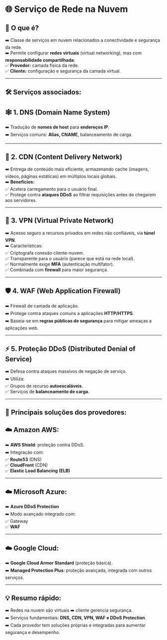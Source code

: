 # 🌐 Serviço de Rede na Nuvem

## 📌 O que é?
➡️ Classe de serviços em nuvem relacionados a conectividade e segurança da rede.  
➡️ Permite configurar **redes virtuais** (virtual networking), mas com **responsabilidade compartilhada**:  
✅ **Provedor:** camada física da rede.  
✅ **Cliente:** configuração e segurança da camada virtual.

---

## 🛠️ Serviços associados:

## 🕸️ 1. DNS (Domain Name System)
➡️ Tradução de **nomes de host** para **endereços IP**.  
➡️ Serviços comuns: **Alias, CNAME**, balanceamento de carga.

---

## 🚀 2. CDN (Content Delivery Network)
➡️ Entrega de conteúdo mais eficiente, armazenando cache (imagens, vídeos, páginas estáticas) em múltiplos locais globais.  
➡️ **Benefícios:**  
✅ Acelera carregamento para o usuário final.  
✅ Protege contra **ataques DDoS** ao filtrar requisições antes de chegarem aos servidores.

---

## 🔐 3. VPN (Virtual Private Network)
➡️ Acesso seguro a recursos privados em redes não confiáveis, via **túnel VPN**.  
➡️ Características:  
✅ Criptografa conexão cliente-nuvem.  
✅ Transparente para o usuário (parece que está na rede local).  
✅ Normalmente exige **MFA** (autenticação multifator).  
✅ Combinada com **firewall** para maior segurança.

---

## 🛡️ 4. WAF (Web Application Firewall)
➡️ Firewall de camada de aplicação.  
➡️ Protege contra ataques comuns a aplicações **HTTP/HTTPS**.  
➡️ Baseia-se em **regras públicas de segurança** para mitigar ameaças a aplicações web.

---

## ⚡ 5. Proteção DDoS (Distributed Denial of Service)
➡️ Defesa contra ataques massivos de negação de serviço.  
➡️ Utiliza:  
✅ Grupos de recurso **autoescaláveis**.  
✅ Serviços de **balanceamento de carga**.

---

## 🏢 Principais soluções dos provedores:

## ☁️ Amazon AWS:
➡️ **AWS Shield**: proteção contra DDoS.  
➡️ Integração com:  
✅ **Route53** (DNS)  
✅ **CloudFront** (CDN)  
✅ **Elastic Load Balancing (ELB)**

---

## ☁️ Microsoft Azure:
➡️ **Azure DDoS Protection**  
➡️ Modo avançado integrado com:  
✅ Gateway  
✅ **WAF**

---

## ☁️ Google Cloud:
➡️ **Google Cloud Armor Standard** (proteção básica).  
➡️ **Managed Protection Plus**: proteção avançada, integrada com outros serviços.

---

## 💡 Resumo rápido:
➡️ Redes na nuvem são virtuais ➡️ cliente gerencia segurança.  
➡️ Serviços fundamentais: **DNS, CDN, VPN, WAF e DDoS Protection**.  
➡️ Cada provedor tem soluções próprias e integradas para aumentar segurança e desempenho.
